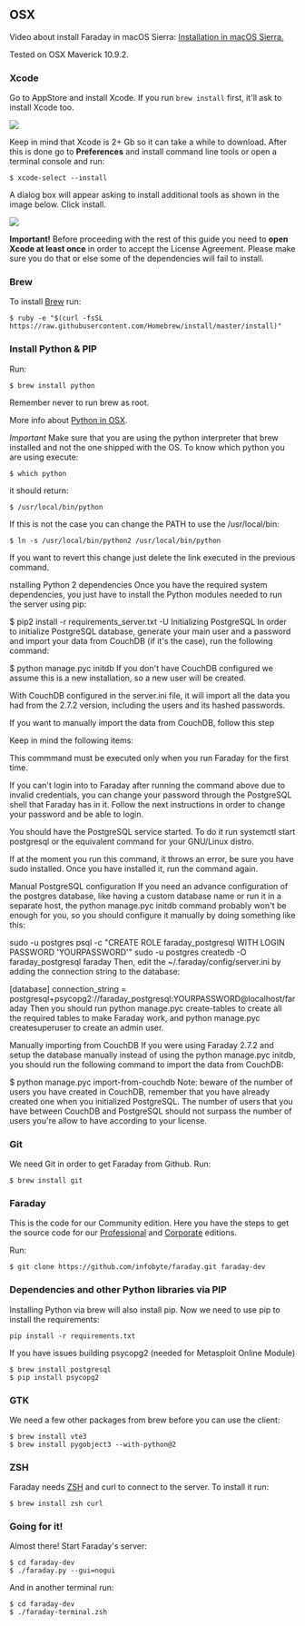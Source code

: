 ## OSX

Video about install Faraday in macOS Sierra: [Installation in macOS Sierra.](https://www.youtube.com/watch?v=F44RnB3Ru24)

Tested on OSX Maverick 10.9.2.

### Xcode

Go to AppStore and install Xcode. If you run `brew install` first, it'll ask to install Xcode too.

![](https://raw.github.com/wiki/infobyte/faraday/images/installation/xcode.png)

Keep in mind that Xcode is 2+ Gb so it can take a while to download. After this is done go to **Preferences** and install command line tools or open a terminal console and run:

    $ xcode-select --install

A dialog box will appear asking to install additional tools as shown in the image below. Click install.

![](https://raw.github.com/wiki/infobyte/faraday/images/installation/confirm.png)

**Important!** Before proceeding with the rest of this guide you need to **open Xcode at least once** in order to accept the License Agreement. Please make sure you do that or else some of the dependencies will fail to install.

### Brew

To install [Brew](http://brew.sh) run:


    $ ruby -e "$(curl -fsSL https://raw.githubusercontent.com/Homebrew/install/master/install)"

### Install Python & PIP

Run:

    $ brew install python

Remember never to run brew as root.

More info about [Python in OSX](http://docs.python-guide.org/en/latest/starting/install/osx/).

*Important* Make sure that you are using the python interpreter that brew installed and not the one shipped with the OS.
To know which python you are using execute:

    $ which python

it should return:

    $ /usr/local/bin/python

If this is not the case you can change the PATH to use the /usr/local/bin:

    $ ln -s /usr/local/bin/python2 /usr/local/bin/python

If you want to revert this change just delete the link executed in the previous command.

nstalling Python 2 dependencies
Once you have the required system dependencies, you just have to install the Python modules needed to run the server using pip:

$ pip2 install -r requirements_server.txt -U
Initializing PostgreSQL
In order to initialize PostgreSQL database, generate your main user and a password and import your data from CouchDB (if it's the case), run the following command:

$ python manage.pyc initdb
If you don't have CouchDB configured we assume this is a new installation, so a new user will be created.

With CouchDB configured in the server.ini file, it will import all the data you had from the 2.7.2 version, including the users and its hashed passwords.

If you want to manually import the data from CouchDB, follow this step

Keep in mind the following items:

This commmand must be executed only when you run Faraday for the first time.

If you can't login into to Faraday after running the command above due to invalid credentials, you can change your password through the PostgreSQL shell that Faraday has in it. Follow the next instructions in order to change your password and be able to login.

You should have the PostgreSQL service started. To do it run systemctl start postgresql or the equivalent command for your GNU/Linux distro.

If at the moment you run this command, it throws an error, be sure you have sudo installed. Once you have installed it, run the command again.

Manual PostgreSQL configuration
If you need an advance configuration of the postgres database, like having a custom database name or run it in a separate host, the python manage.pyc initdb command probably won't be enough for you, so you should configure it manually by doing something like this:

sudo -u postgres psql -c "CREATE ROLE faraday_postgresql WITH LOGIN PASSWORD 'YOURPASSWORD'"
sudo -u postgres createdb -O faraday_postgresql faraday
Then, edit the ~/.faraday/config/server.ini by adding the connection string to the database:

[database]
connection_string = postgresql+psycopg2://faraday_postgresql:YOURPASSWORD@localhost/faraday
Then you should run python manage.pyc create-tables to create all the required tables to make Faraday work, and python manage.pyc createsuperuser to create an admin user.

Manually importing from CouchDB
If you were using Faraday 2.7.2 and setup the database manually instead of using the python manage.pyc initdb, you should run the following command to import the data from CouchDB:

$ python manage.pyc import-from-couchdb
Note: beware of the number of users you have created in CouchDB, remember that you have already created one when you initialized PostgreSQL. The number of users that you have between CouchDB and PostgreSQL should not surpass the number of users you're allow to have according to your license.

### Git

We need Git in order to get Faraday from Github. Run:

    $ brew install git

### Faraday
This is the code for our Community edition. 
Here you have the steps to get the source code for our [ Professional](https://github.com/infobyte/faraday/wiki/Installation-Pro#downloading) and [Corporate](https://github.com/infobyte/faraday/wiki/Installation-Corp#downloading) editions.

Run:

    $ git clone https://github.com/infobyte/faraday.git faraday-dev

### Dependencies and other Python libraries via PIP

Installing Python via brew will also install pip. Now we need to use pip to install the requirements:

`pip install -r requirements.txt`

If you have issues building psycopg2 (needed for Metasploit Online Module)

    $ brew install postgresql
    $ pip install psycopg2


### GTK

We need a few other packages from brew before you can use the client:

    $ brew install vte3 
    $ brew install pygobject3 --with-python@2

### ZSH

Faraday needs [ZSH](http://www.zsh.org/) and curl to connect to the server. To install it run:

    $ brew install zsh curl

### Going for it!

Almost there! Start Faraday's server:

    $ cd faraday-dev
    $ ./faraday.py --gui=nogui

And in another terminal run:

    $ cd faraday-dev
    $ ./faraday-terminal.zsh
